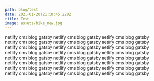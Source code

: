 ```yaml
---
path: blog/test
date: 2021-01-20T21:50:45.220Z
title: Test
image: assets/bike_new.jpg
---
```

netlify cms blog gatsby netlify cms blog gatsby netlify cms blog gatsby netlify cms blog gatsby netlify cms blog gatsby netlify cms blog gatsby netlify cms blog gatsby netlify cms blog gatsby netlify cms blog gatsby netlify cms blog gatsby netlify cms blog gatsby netlify cms blog gatsby netlify cms blog gatsby netlify cms blog gatsby netlify cms blog gatsby netlify cms blog gatsby netlify cms blog gatsby netlify cms blog gatsby netlify cms blog gatsby netlify cms blog gatsby netlify cms blog gatsby netlify cms blog gatsby netlify cms blog gatsby netlify cms blog gatsby
